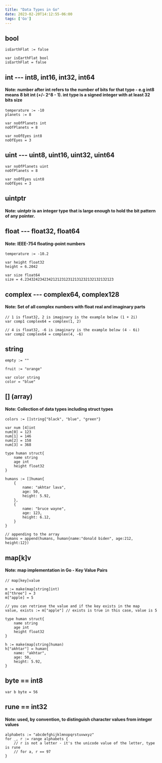 ```yaml
---
title: "Data Types in Go"
date: 2023-02-20T14:12:55-06:00
tags: ['Go']
---
```


## bool
```
isEarthFlat := false

var isEarthFlat bool
isEarthFlat = false
```
## int --- int8, int16, int32, int64
#### Note: number after int refers to the number of bits for that type - e.g int8 means 8 bit int (+/- 2^8 - 1). int type is a signed integer with at least 32 bits size
```
temperature := -10
planets := 8

var noOfPlanets int
noOfPlanets = 8

var noOfEyes int8
noOfEyes = 3
```
## uint --- uint8, uint16, uint32, uint64
```
var noOfPlanets uint
noOfPlanets = 8

var noOfEyes uint8
noOfEyes = 3
```
## uintptr
#### Note: uintptr is an integer type that is large enough to hold the bit pattern of any pointer.

## float --- float32, float64
#### Note: IEEE-754 floating-point numbers
```
temperature := -10.2

var height float32
height = 6.2042

var size float64
size = 4.23432423423421212312312131232132132132123
```
## complex --- complex64, complex128
#### Note: Set of all complex numbers with float real and imaginary parts
```
// 1 is float32, 2 is imaginary is the example below (1 + 2i)
var comp1 complex64 = complex(1, 2)  

// 4 is float32, -6 is imaginary is the example below (4 - 6i)
var comp2 complex64 = complex(4, -6)  
```
## string
```
empty := ""

fruit := "orange"

var color string
color = "blue"
```
## [] (array)
#### Note: Collection of data types including struct types
```
colors := []string{"black", "blue", "green"}

var num [4]int
num[0] = 123
num[1] = 146
num[2] = 158
num[3] = 368

type human struct{
    name string
    age int
    height float32
}

humans := []human{
    {
        name: "akhtar lava",
        age: 50,
        height: 5.92,
    },
    {
        name: "bruce wayne",
        age: 123,
        height: 6.12,
    }
}

// appending to the array
humans = append(humans, human{name:"donald biden", age:212, height:12})
```
## map[k]v
#### Note: map implementation in Go - Key Value Pairs
```
// map[key]value

m := make(map[string]int)
m["three"] = 3
m["apple] = 5

// you can retrieve the value and if the key exists in the map
value, exists := m["apple"] // exists is true in this case, value is 5

type human struct{
    name string
    age int
    height float32
}

h := make(map[string]human)
h["akhtar"] = human{
    name: "akhtar",
    age: 50,
    height: 5.92,
}

```
## byte == int8
```
var b byte = 56
```
## rune == int32
#### Note: used, by convention, to distinguish character values from integer values
```
alphabets := "abcdefghijklmnopqrstuvwxyz"
for _, r := range alphabets {
    // r is not a letter - it's the unicode value of the letter, type is rune
    // for a, r == 97
}
```